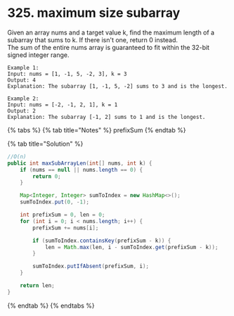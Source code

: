 # 325. maximum size subarray

Given an array nums and a target value k, find the maximum length of a subarray that sums to k. If there isn't one, return 0 instead.\
The sum of the entire nums array is guaranteed to fit within the 32-bit signed integer range.

```
Example 1:
Input: nums = [1, -1, 5, -2, 3], k = 3
Output: 4 
Explanation: The subarray [1, -1, 5, -2] sums to 3 and is the longest.

Example 2:
Input: nums = [-2, -1, 2, 1], k = 1
Output: 2 
Explanation: The subarray [-1, 2] sums to 1 and is the longest.
```

{% tabs %}
{% tab title="Notes" %}
prefixSum
{% endtab %}

{% tab title="Solution" %}
```java
//O(n)
public int maxSubArrayLen(int[] nums, int k) {
    if (nums == null || nums.length == 0) {
        return 0;
    }

    Map<Integer, Integer> sumToIndex = new HashMap<>();
    sumToIndex.put(0, -1);

    int prefixSum = 0, len = 0;
    for (int i = 0; i < nums.length; i++) {
        prefixSum += nums[i];

        if (sumToIndex.containsKey(prefixSum - k)) {
            len = Math.max(len, i - sumToIndex.get(prefixSum - k));
        }

        sumToIndex.putIfAbsent(prefixSum, i);
    }

    return len;
}
```
{% endtab %}
{% endtabs %}
